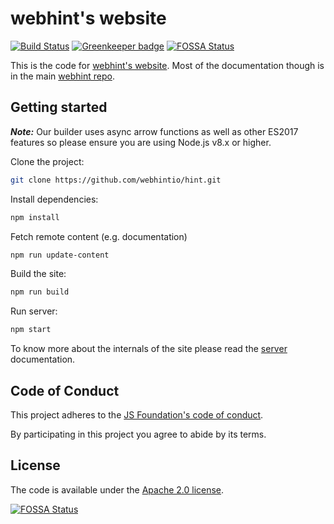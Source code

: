 # webhint's website

<!-- markdownlint-disable -->
[![Build Status](https://travis-ci.org/webhintio/webhint.io.svg?branch=master)](https://travis-ci.org/webhintio/webhint.io) [![Greenkeeper badge](https://badges.greenkeeper.io/webhintio/webhint.io.svg)](https://greenkeeper.io/)
[![FOSSA Status](https://app.fossa.io/api/projects/git%2Bgithub.com%2Fwebhintio%2Fwebhint.io.svg?type=shield)](https://app.fossa.io/projects/git%2Bgithub.com%2Fwebhintio%2Fwebhint.io?ref=badge_shield)
<!-- markdownlint-enable -->

This is the code for [webhint's website](https://webhint.io).
Most of the documentation though is in the main [webhint
repo](https://github.com/webhintio/hint).

## Getting started

_**Note:**_ Our builder uses async arrow functions as well as other ES2017
features so please ensure you are using Node.js v8.x or higher.

Clone the project:

``` bash
git clone https://github.com/webhintio/hint.git
```

Install dependencies:

```bash
npm install
```

Fetch remote content (e.g. documentation)

```bash
npm run update-content
```

Build the site:

```bash
npm run build
```

Run server:

```bash
npm start
```

To know more about the internals of the site please read the
[server](architecture/server.md) documentation.

## Code of Conduct

This project adheres to the [JS Foundation's code of
conduct](https://js.foundation/community/code-of-conduct).

By participating in this project you agree to abide by its terms.

## License

The code is available under the [Apache 2.0 license](LICENSE.txt).


[![FOSSA Status](https://app.fossa.io/api/projects/git%2Bgithub.com%2Fwebhintio%2Fwebhint.io.svg?type=large)](https://app.fossa.io/projects/git%2Bgithub.com%2Fwebhintio%2Fwebhint.io?ref=badge_large)
